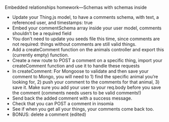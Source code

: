 Embedded relationships homework—Schemas with schemas inside
- Update your Thing.js model, to have a comments schema, with text, a referenced user, and timestamps: true
- Embed your commentSchema array inside your user model, comments shouldn’t be a required field
- You don’t need to update you seeds file this time, since comments are not required: things without comments are still valid things.
- Add a createComment function on the animals controller and export this (currently empty) function.
- Create a new route to POST a comment on a specific thing, import your createComment function and use it to handle these requests
- In createComment: For Mongoose to validate and then save your comment to Mongo, you will need to 1) find the specific animal you’re looking for, 2) push your comment to the comments for that animal, 3) save it. Make sure you add your user to your req.body before you save the comment (comments needs users to be valid comments!)
- Send back the added comment with a success message.
- Check that you can POST a comment in insomia
- See if when you get all your things, your comments come back too.
- BONUS: delete a comment (edited) 